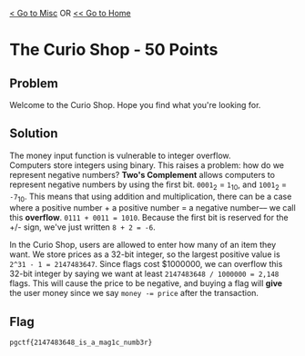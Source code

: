 [< Go to Misc](/Misc) OR [<< Go to Home](/)

# The Curio Shop - 50 Points

## Problem

Welcome to the Curio Shop. Hope you find what you're looking for.

## Solution

The money input function is vulnerable to integer overflow.  
Computers store integers using binary. This raises a problem: how do we represent negative numbers? **Two's Complement** allows computers to represent negative numbers by using the first bit. `0001`<sub>2</sub> = `1`<sub>10</sub>, and `1001`<sub>2</sub> = `-7`<sub>10</sub>. This means that using addition and multiplication, there can be a case where a positive number + a positive number = a negative number–– we call this **overflow**. `0111 + 0011 = 1010`. Because the first bit is reserved for the +/- sign, we've just written `8 + 2 = -6`.

In the Curio Shop, users are allowed to enter how many of an item they want. We store prices as a 32-bit integer, so the largest positive value is `2^31 - 1 = 2147483647`. Since flags cost $1000000, we can overflow this 32-bit integer by saying we want at least `2147483648 / 1000000 = 2,148` flags. This will cause the price to be negative, and buying a flag will **give** the user money since we say `money -= price` after the transaction.

## Flag

`pgctf{2147483648_is_a_mag1c_numb3r}`
